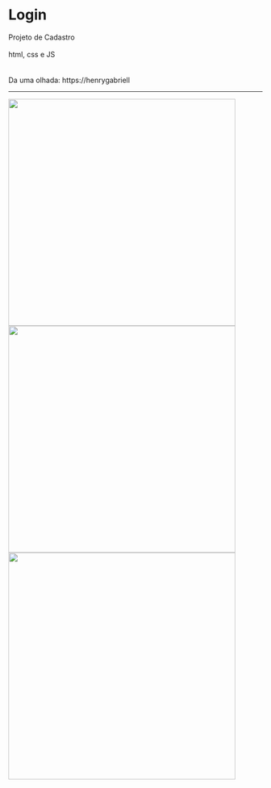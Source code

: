 # Login
  
Projeto de Cadastro
<br>
<br>
html, css e JS
<br>
<br>
<br>
Da uma olhada: https://henrygabriell
<br>
<hr>

<img width="450" src="">

<img width="450" src="">

<img width="450" src="">




